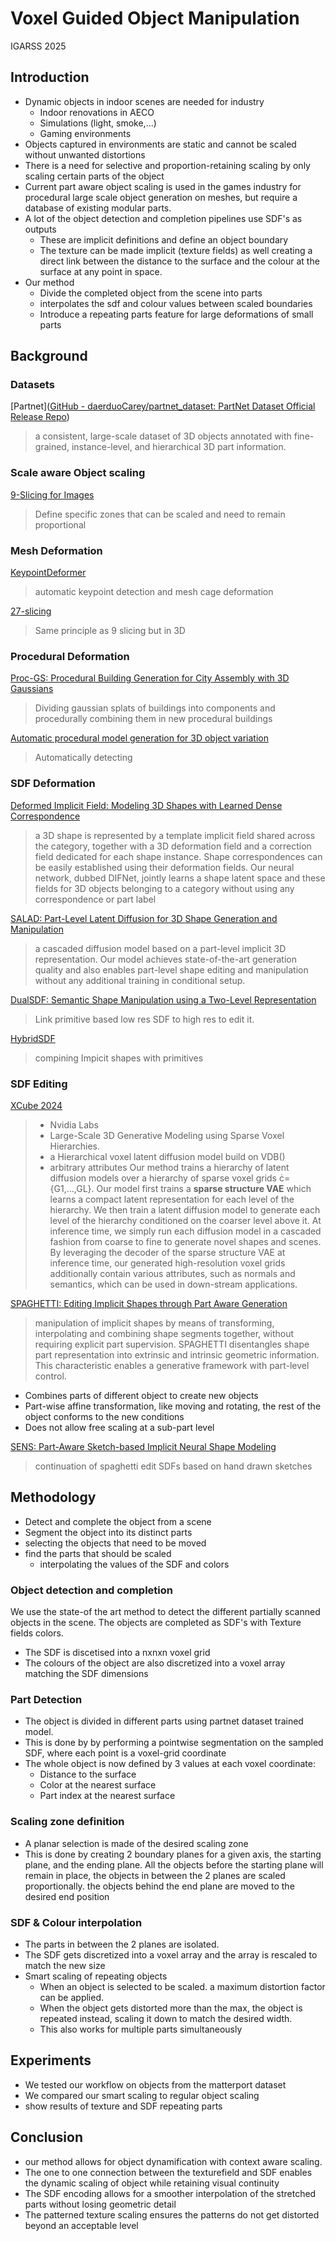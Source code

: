# Voxel Guided Object Manipulation

IGARSS 2025
## Introduction

- Dynamic objects in indoor scenes are needed for industry
	- Indoor renovations in AECO
	- Simulations (light, smoke,...)
	- Gaming environments
- Objects captured in environments are static and cannot be scaled without unwanted distortions
- There is a need for selective and proportion-retaining scaling by only scaling certain parts of the object
-  Current part aware object scaling is used in the games industry for procedural large scale object generation on meshes, but require a database of existing modular parts.
- A lot of the object detection and completion pipelines use SDF's as outputs
	- These are implicit definitions and define an object boundary
	- The texture can be made implicit (texture fields) as well creating a direct link between the distance to the surface and the colour at the surface at any point in space.
- Our method
	- Divide the completed object from the scene into parts
	- interpolates the sdf and colour values between scaled boundaries
	- Introduce a repeating parts feature for large deformations of small parts

## Background

### Datasets
[Partnet]([GitHub - daerduoCarey/partnet_dataset: PartNet Dataset Official Release Repo](https://github.com/daerduoCarey/partnet_dataset))
> a consistent, large-scale dataset of 3D objects annotated with fine-grained, instance-level, and hierarchical 3D part information.

### Scale aware Object scaling
[9-Slicing for Images](https://www.w3.org/TR/css-backgrounds-3/#border-image-slice)
> Define specific zones that can be scaled and need to remain proportional

### Mesh Deformation
[KeypointDeformer](https://tomasjakab.github.io/KeypointDeformer/)
> automatic keypoint detection and mesh cage deformation

[27-slicing](https://slicer.deftly.games/)
> Same principle as 9 slicing but in 3D

### Procedural Deformation
[Proc-GS: Procedural Building Generation for City Assembly with 3D Gaussians](https://city-super.github.io/procgs/)
> Dividing gaussian splats of buildings into components and procedurally combining them in new procedural buildings

[Automatic procedural model generation for 3D object variation](https://link.springer.com/article/10.1007/s00371-018-1589-4)
> Automatically detecting 
### SDF Deformation
[Deformed Implicit Field: Modeling 3D Shapes with Learned Dense Correspondence](https://github.com/microsoft/DIF-Net)
> a 3D shape is represented by a template implicit field shared across the category, together with a 3D deformation field and a correction field dedicated for each shape instance. Shape correspondences can be easily established using their deformation fields. Our neural network, dubbed DIFNet, jointly learns a shape latent space and these fields for 3D objects belonging to a category without using any correspondence or part label

[SALAD: Part-Level Latent Diffusion for 3D Shape Generation and Manipulation](https://salad3d.github.io/)
> a cascaded diffusion model based on a part-level implicit 3D representation. Our model achieves state-of-the-art generation quality and also enables part-level shape editing and manipulation without any additional training in conditional setup.

[DualSDF: Semantic Shape Manipulation using a Two-Level Representation](https://www.cs.cornell.edu/projects/dualsdf/)
> Link primitive based low res SDF to high res to edit it.

[HybridSDF](https://ntalabot.github.io/hybridsdf/)
> compining Impicit shapes with primitives

### SDF Editing
[XCube 2024](https://research.nvidia.com/labs/toronto-ai/xcube/)
> - Nvidia Labs
> - Large-Scale 3D Generative Modeling using Sparse Voxel Hierarchies.
> - a Hierarchical voxel latent diffusion model build on VDB()
> - arbitrary attributes
> Our method trains a hierarchy of latent diffusion models over a hierarchy of sparse voxel grids ={G1,...,GL}. Our model first trains a **sparse structure VAE** which learns a compact latent representation for each level of the hierarchy. We then train a latent diffusion model to generate each level of the hierarchy conditioned on the coarser level above it. At inference time, we simply run each diffusion model in a cascaded fashion from coarse to fine to generate novel shapes and scenes. By leveraging the decoder of the sparse structure VAE at inference time, our generated high-resolution voxel grids additionally contain various attributes, such as normals and semantics, which can be used in down-stream applications.

[SPAGHETTI: Editing Implicit Shapes through Part Aware Generation](https://amirhertz.github.io/spaghetti)
> manipulation of implicit shapes by means of transforming, interpolating and combining shape segments together, without requiring explicit part supervision. SPAGHETTI disentangles shape part representation into extrinsic and intrinsic geometric information. This characteristic enables a generative framework with part-level control.
- Combines parts of different object to create new objects
- Part-wise affine transformation, like moving and rotating, the rest of the object conforms to the new conditions
- Does not allow free scaling at a sub-part level

[SENS: Part-Aware Sketch-based Implicit Neural Shape Modeling](https://github.com/AlexandreBinninger/SENS)
> continuation of spaghetti
> edit SDFs based on hand drawn sketches


## Methodology
- Detect and complete the object from a scene
- Segment the object into its distinct parts
- selecting the objects that need to be moved
- find the parts that should be scaled
	- interpolating the values of the SDF and colors
### Object detection and completion
We use the state-of the art method to detect the different partially scanned objects in the scene.
The objects are completed as SDF's with Texture fields colors.
- The SDF is discetised into a nxnxn voxel grid
- The colours of the object are also discretized into a voxel array matching the SDF dimensions

### Part Detection
- The object is divided in different parts using partnet dataset trained model. 
- This is done by by performing a pointwise segmentation on the sampled SDF, where each point is a voxel-grid coordinate
- The whole object is now defined by 3 values at each voxel coordinate:
	- Distance to the surface
	- Color at the nearest surface
	- Part index at the nearest surface


### Scaling zone definition
- A planar selection is made of the desired scaling zone
- This is done by creating 2 boundary planes for a given axis, the starting plane, and the ending plane. All the objects before the starting plane will remain in place, the objects in between the 2 planes are scaled proportionally. the objects behind the end plane are moved to the desired end position

### SDF & Colour interpolation
- The parts in between the 2 planes are isolated. 
- The SDF gets discretized into a voxel array and the array is rescaled to match the new size
- Smart scaling of repeating objects
	- When an object is selected to be scaled. a maximum distortion factor can be applied.
	- When the object gets distorted more than the max, the object is repeated instead, scaling it down to match the desired width.
	- This also works for multiple parts simultaneously


## Experiments
- We tested our workflow on objects from the matterport dataset
- We compared our smart scaling to regular object scaling
- show results of texture and SDF repeating parts

## Conclusion
- our method allows for object dynamification with context aware scaling. 
- The one to one connection between the texturefield and SDF enables the dynamic scaling of object while retaining visual continuity
- The SDF encoding allows for a smoother interpolation of the stretched parts without losing geometric detail
- The patterned texture scaling ensures the patterns do not get distorted beyond an acceptable level
